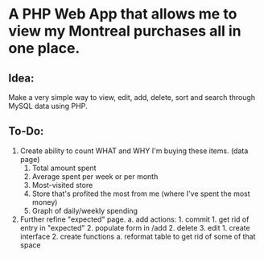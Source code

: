 # A PHP Web App that allows me to view my Montreal purchases all in one place.

## Idea:

Make a very simple way to view, edit, add, delete, sort and search through MySQL data using PHP.

## To-Do: 

1. Create ability to count WHAT and WHY I'm buying these items. (data page)
	1. Total amount spent
	2. Average spent per week or per month
	3. Most-visited store
	4. Store that's profited the most from me (where I\'ve spent the most money)
	5. Graph of daily/weekly spending
2. Further refine "expected" page.
	a. add actions:
		1. commit
			1. get rid of entry in "expected"
			2. populate form in /add
		2. delete
		3. edit
			1. create interface
			2. create functions
	a. reformat table to get rid of some of that space